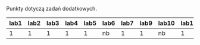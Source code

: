 Punkty dotyczą zadań dodatkowych.

| lab1 | lab2 | lab3 | lab4 | lab5 | lab6 | lab7 | lab9 | lab10 | lab11 | lab12 | suma |
|------|------|------|------|------|------|------|------|-------|-------|-------|------|
|    1 |    1 |    1 |    1 |    1 | nb   |    1 |    1 | nb    |     1 |     0 |    8 |

